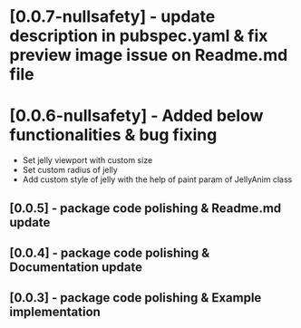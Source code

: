 # [0.0.7-nullsafety] - update description in pubspec.yaml & fix preview image issue on Readme.md file

# [0.0.6-nullsafety] - Added below functionalities & bug fixing
* Set jelly viewport with custom size
* Set custom radius of jelly
* Add custom style of jelly with the help of paint param of JellyAnim class

## [0.0.5] - package code polishing & Readme.md update

## [0.0.4] - package code polishing & Documentation update


## [0.0.3] - package code polishing & Example implementation